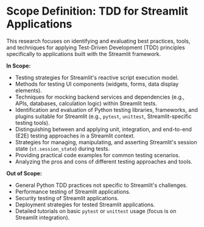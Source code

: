 # Scope Definition: TDD for Streamlit Applications

This research focuses on identifying and evaluating best practices, tools, and techniques for applying Test-Driven Development (TDD) principles specifically to applications built with the Streamlit framework.

**In Scope:**

*   Testing strategies for Streamlit's reactive script execution model.
*   Methods for testing UI components (widgets, forms, data display elements).
*   Techniques for mocking backend services and dependencies (e.g., APIs, databases, calculation logic) within Streamlit tests.
*   Identification and evaluation of Python testing libraries, frameworks, and plugins suitable for Streamlit (e.g., `pytest`, `unittest`, Streamlit-specific testing tools).
*   Distinguishing between and applying unit, integration, and end-to-end (E2E) testing approaches in a Streamlit context.
*   Strategies for managing, manipulating, and asserting Streamlit's session state (`st.session_state`) during tests.
*   Providing practical code examples for common testing scenarios.
*   Analyzing the pros and cons of different testing approaches and tools.

**Out of Scope:**

*   General Python TDD practices not specific to Streamlit's challenges.
*   Performance testing of Streamlit applications.
*   Security testing of Streamlit applications.
*   Deployment strategies for tested Streamlit applications.
*   Detailed tutorials on basic `pytest` or `unittest` usage (focus is on Streamlit integration).